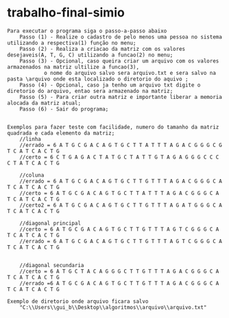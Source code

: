 # trabalho-final-simio
	
	Para executar o programa siga o passo-a-passo abaixo
		Passo (1) - Realize o cadastro de pelo menos uma pessoa no sistema utilizando a respectiva(1) função no menu;
		Passo (2) - Realiza a criacao da matriz com os valores desejaveis(A, T, G, C) utilizando a funcao(2) no menu;
		Passo (3) - Opcional, caso queira criar um arquivo com os valores armazenados na matriz ultilize a funcao(3),
			    o nome do arquivo salvo sera arquivo.txt e sera salvo na pasta \arquivo onde esta localizado o diretorio do aquivo ;
		Passo (4) - Opcional, caso ja tenho um arquivo txt digite o diretorio do arquivo, entao sera armazenado na matriz;
		Passo (5) - Para criar outra matriz e importante liberar a memoria alocada da matriz atual;
		Passo (6) - Sair do programa;
		
		
  	Exemplos para fazer teste com facilidade, numero do tamanho da matriz quadrada e cada elemento da matriz;
		//linha
		//errado = 6 A T G C G A C A G T G C T T A T T T A G A C G G G C G T C A T C A C T G
		//certo = 6 C T G A G A C T A T G C T A T T G T A G A G G G C C C C T A T C A C T G

		//coluna
		//errado = 6 A T G C G A C A G T G C T T G T T T A G A C G G G C A T C A T C A C T G
		//certo = 6 A T G C G A C A G T G C T T A T T T A G A C G G G C A T C A T C A C T G
		//certo2 = 6 A T G C G A C A G T G C T T G T T T A G A T G G G C A T C A T C A C T G

		//diagonal principal
		//certo = 6 A T G C G A C A G T G C T T G T T T A G T C G G G C A T C A T C A C T G
		//errado = 6 A T G C G A C A G T G C T T G T T T A G T C G G G C A T C A T C A C T G 


		//diagonal secundaria
		//certo = 6 A T G C T A C A G G G C T T G T T T A G A C G G G C A T C A T C A C T G
		//errado =6 A T G C G A C A G T G C T T G T T T A G A C G G G C A T C A T C A C T G
		
	Exemplo de diretorio onde arquivo ficara salvo
		"C:\\Users\\gui_b\\Desktop\\algoritmos\\arquivo\\arquivo.txt"
		
		

